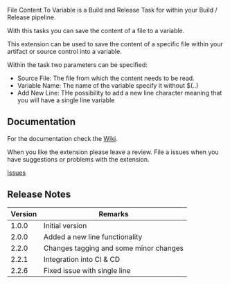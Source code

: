 File Content To Variable is a Build and Release Task for within your Build / Release pipeline.

With this tasks you can save the content of a file to a variable. 

This extension can be used to save the content of a specific file within your artifact or source control into a variable.

Within the task two parameters can be specified:
* Source File: The file from which the content needs to be read.
* Variable Name: The name of the variable specify it without $(..)
* Add New Line: THe possibility to add a new line character meaning that you will have a single line variable

## Documentation

For the documentation check the [Wiki](https://github.com/MaikvanderGaag/msft-extensions/wiki).

When you like the extension please leave a review. File a issues when you have suggestions or problems with the extension.

[Issues](https://github.com/MaikvanderGaag/msft-extensions/issues)

## Release Notes

| Version | Remarks                                |  
|---------|----------------------------------------|
| 1.0.0   | Initial version                        | 
| 2.0.0   | Added a new line functionality         |
| 2.2.0   | Changes tagging and some minor changes | 
| 2.2.1   | Integration into CI & CD | 
| 2.2.6   | Fixed issue with single line | 


